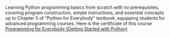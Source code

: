 Learning Python programming basics from scratch with no prerequisites, covering program construction, simple instructions, and essential concepts up to Chapter 5 of "Python for Everybody" textbook, equipping students for advanced programming courses.
Here is the certificate of this course [Programming for Everybody (Getting Started with Python)](https://www.coursera.org/account/accomplishments/certificate/MJ753AL75J55)
